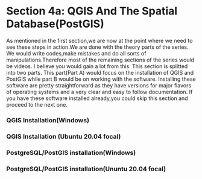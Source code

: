 # Section 4a: QGIS And The Spatial Database(PostGIS)

As mentioned in the first section,we are now at the point where we need to see these steps in action.We are done with the theory parts of the series. We would write codes,make mistakes and do all sorts of manipulations.Therefore most of the remaining sections of the series would be videos. I believe you would gain a lot from this.
This section is splitted into two parts. This part(Part A) would focus on the installation of QGIS and PostGIS while part B would be on working with the software. Installing these software are pretty straightforward as they have versions for major flavors of operating systems and a very clear and easy to follow documentation. If you have these software installed already,you could skip this section and proceed to the next one.

### QGIS Installation(Windows)

### QGIS Installation (Ubuntu 20.04 focal)

### PostgreSQL/PostGIS installation(Windows)
### PostgreSQL/PostGIS installation(Ununtu 20.04 focal)
